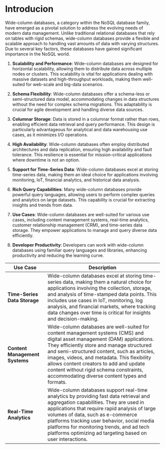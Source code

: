 # Introducion

Wide-column databases, a category within the NoSQL database family, have emerged as a pivotal solution to address the evolving needs of modern data management. Unlike traditional relational databases that rely on tables with rigid schemas, wide-column databases provide a flexible and scalable approach to handling vast amounts of data with varying structures. Due to several key factors, these databases have gained significant importance in the NoSQL world.

1. **Scalability and Performance**: Wide-column databases are designed for horizontal scalability, allowing them to distribute data across multiple nodes or clusters. This scalability is vital for applications dealing with massive datasets and high-throughput workloads, making them well-suited for web-scale and big-data scenarios.

2. **Schema Flexibility**: Wide-column databases offer a schema-less or semi-structured data model, accommodating changes in data structures without the need for complex schema migrations. This adaptability is crucial for agile development and handling diverse data sources.

3. **Columnar Storage**: Data is stored in a columnar format rather than rows, enabling efficient data retrieval and query performance. This design is particularly advantageous for analytical and data warehousing use cases, as it minimizes I/O operations.

4. **High Availability**: Wide-column databases often employ distributed architectures and data replication, ensuring high availability and fault tolerance. This resilience is essential for mission-critical applications where downtime is not an option.

5. **Support for Time-Series Data**: Wide-column databases excel at storing time-series data, making them an ideal choice for applications involving monitoring, IoT, financial analytics, and historical data analysis.

6. **Rich Query Capabilities**: Many wide-column databases provide powerful query languages, allowing users to perform complex queries and analytics on large datasets. This capability is crucial for extracting insights and trends from data.

7. **Use Cases**: Wide-column databases are well-suited for various use cases, including content management systems, real-time analytics, customer relationship management (CRM), and time-series data storage. They empower applications to manage and query diverse data efficiently.

8. **Developer Productivity**: Developers can work with wide-column databases using familiar query languages and libraries, enhancing productivity and reducing the learning curve.



| Use Case                       | Description                                           |
|--------------------------------|-------------------------------------------------------|
| **Time-Series Data Storage**    | Wide-column databases excel at storing time-series data, making them a natural choice for applications involving the collection, storage, and analysis of time-stamped data points. This includes use cases in IoT, monitoring, log analysis, and financial markets, where tracking data changes over time is critical for insights and decision-making. |
| **Content Management Systems**  | Wide-column databases are well-suited for content management systems (CMS) and digital asset management (DAM) applications. They efficiently store and manage structured and semi-structured content, such as articles, images, videos, and metadata. This flexibility allows content creators to add and update content without rigid schema constraints, accommodating diverse content types and formats. |
| **Real-Time Analytics**         | Wide-column databases support real-time analytics by providing fast data retrieval and aggregation capabilities. They are used in applications that require rapid analysis of large volumes of data, such as e-commerce platforms tracking user behavior, social media platforms for monitoring trends, and ad tech platforms optimizing ad targeting based on user interactions. |

